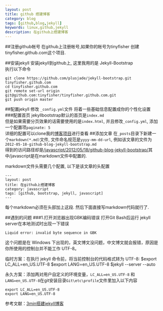 ```yaml
---
layout: post
title: github 搭建博客
category: blog
tags: [github,blog,jekyll]
keywords: linux,github,jekyll
description: 在github上搭建博客
---
```

##注册github帐号
在github上注册帐号,如果你的帐号为tinyfisher 创建tinyfisher.github.com这个项目.

##安装jekyll
安装jekyll到github上, 这里我用的是 Jekyll-Bootstrap  
执行以下命令

	git clone https://github.com/plusjade/jekyll-bootstrap.git tinyfisher.github.com
	cd tinyfisher.github.com
	git remote set-url origin git@github.com:tinyfisher/tinyfisher.github.com.git
	git push origin master


##配置jekyll
修改 `_config.yml`文件
将着一些基础信息配置成你的个性化设置
###配置首页
jekyllbootstrap默认的首页是`index.md`  
但是如果需要分页效果的话需要使用的是`index.html`, 并且修改`_config.yml`, 添加一个配置项`paginate: 5`  
详细的配置可以clone我的[博客项目](https://github.com/tinyfisher/tinyfisher.github.com)进行查看
##添加文章
在`_posts`目录下新建一个`markdown(*.md)`文件, 文件命名规范是`yyyy-mm-dd-url`, 例如该文章的文件为`2012-05-18-github-blog-jekyll-bootstrap.md`  
得到的访问路径却是[/javascript/2012/05/18/github-blog-jekyll-bootstrap/]()其中/javascript是在markdown文件中配置的.  

markdown文件头需要几个配置, 以下是该文章的头配置

	---
	layout: post
	title: 在github上搭建博客
	category: javascript
	tags: [github, bootstrap, jekyll, javascript]
	---

每个markdown必须在头部加上这段. 然后下面直接写markdown代码就行了.

##遇到的问题
###1.打开浏览器出现GBK编码错误
打开Git Bash后运行 jekyll server在本地测试时出现一下错误  

	Liquid error: invalid byte sequence in GBK

这个问题是在 Windows 下出现的，英文博文没问题，中文博文就会报错，原因是你所使用的控制台并不能工作 UTF-8。  

临时方案：在执行 jekyll 命令前，将当前控制台的代码格式转为 UTF-8:
	$export LC_ALL=en_US.UTF-8
	$export LANG=en_US.UTF-8
	$jekyll --server --auto

永久方案：添加两对用户自定义的环境变量，`LC_ALL=en_US.UTF-8` 和 `LANG=en_US.UTF-8`在git安装目录`Git\etc\profile`文件里加入以下内容

	export LC_ALL=en_US.UTF-8
	export LANG=en_US.UTF-8


参考文献：[3min搭建jekyll博客](http://jekyllbootstrap.com/)